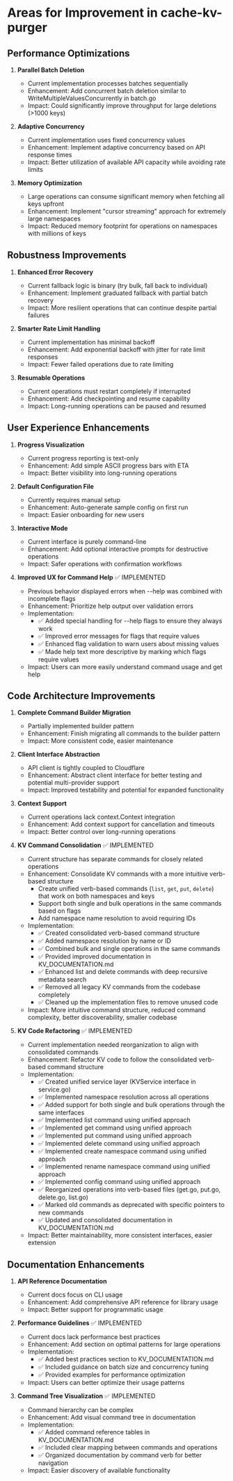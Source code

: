 # Areas for Improvement in cache-kv-purger

## Performance Optimizations

1. **Parallel Batch Deletion**
   - Current implementation processes batches sequentially
   - Enhancement: Add concurrent batch deletion similar to WriteMultipleValuesConcurrently in batch.go
   - Impact: Could significantly improve throughput for large deletions (>1000 keys)

2. **Adaptive Concurrency**
   - Current implementation uses fixed concurrency values
   - Enhancement: Implement adaptive concurrency based on API response times
   - Impact: Better utilization of available API capacity while avoiding rate limits

3. **Memory Optimization**
   - Large operations can consume significant memory when fetching all keys upfront
   - Enhancement: Implement "cursor streaming" approach for extremely large namespaces
   - Impact: Reduced memory footprint for operations on namespaces with millions of keys

## Robustness Improvements

1. **Enhanced Error Recovery**
   - Current fallback logic is binary (try bulk, fall back to individual)
   - Enhancement: Implement graduated fallback with partial batch recovery
   - Impact: More resilient operations that can continue despite partial failures

2. **Smarter Rate Limit Handling**
   - Current implementation has minimal backoff
   - Enhancement: Add exponential backoff with jitter for rate limit responses
   - Impact: Fewer failed operations due to rate limiting

3. **Resumable Operations**
   - Current operations must restart completely if interrupted
   - Enhancement: Add checkpointing and resume capability
   - Impact: Long-running operations can be paused and resumed

## User Experience Enhancements

1. **Progress Visualization**
   - Current progress reporting is text-only
   - Enhancement: Add simple ASCII progress bars with ETA
   - Impact: Better visibility into long-running operations

2. **Default Configuration File**
   - Currently requires manual setup
   - Enhancement: Auto-generate sample config on first run
   - Impact: Easier onboarding for new users

3. **Interactive Mode**
   - Current interface is purely command-line
   - Enhancement: Add optional interactive prompts for destructive operations
   - Impact: Safer operations with confirmation workflows

4. **Improved UX for Command Help** ✅ IMPLEMENTED
   - Previous behavior displayed errors when --help was combined with incomplete flags
   - Enhancement: Prioritize help output over validation errors
   - Implementation:
     - ✅ Added special handling for --help flags to ensure they always work
     - ✅ Improved error messages for flags that require values
     - ✅ Enhanced flag validation to warn users about missing values
     - ✅ Made help text more descriptive by marking which flags require values
   - Impact: Users can more easily understand command usage and get help

## Code Architecture Improvements

1. **Complete Command Builder Migration**
   - Partially implemented builder pattern
   - Enhancement: Finish migrating all commands to the builder pattern
   - Impact: More consistent code, easier maintenance

2. **Client Interface Abstraction**
   - API client is tightly coupled to Cloudflare
   - Enhancement: Abstract client interface for better testing and potential multi-provider support
   - Impact: Improved testability and potential for expanded functionality

3. **Context Support**
   - Current operations lack context.Context integration
   - Enhancement: Add context support for cancellation and timeouts
   - Impact: Better control over long-running operations

4. **KV Command Consolidation** ✅ IMPLEMENTED
   - Current structure has separate commands for closely related operations
   - Enhancement: Consolidate KV commands with a more intuitive verb-based structure
     - Create unified verb-based commands (`list`, `get`, `put`, `delete`) that work on both namespaces and keys
     - Support both single and bulk operations in the same commands based on flags
     - Add namespace name resolution to avoid requiring IDs
   - Implementation:
     - ✅ Created consolidated verb-based command structure
     - ✅ Added namespace resolution by name or ID
     - ✅ Combined bulk and single operations in the same commands
     - ✅ Provided improved documentation in KV_DOCUMENTATION.md
     - ✅ Enhanced list and delete commands with deep recursive metadata search
     - ✅ Removed all legacy KV commands from the codebase completely
     - ✅ Cleaned up the implementation files to remove unused code
   - Impact: More intuitive command structure, reduced command complexity, better discoverability, smaller codebase

5. **KV Code Refactoring** ✅ IMPLEMENTED
   - Current implementation needed reorganization to align with consolidated commands
   - Enhancement: Refactor KV code to follow the consolidated verb-based command structure
   - Implementation:
     - ✅ Created unified service layer (KVService interface in service.go)
     - ✅ Implemented namespace resolution across all operations
     - ✅ Added support for both single and bulk operations through the same interfaces
     - ✅ Implemented list command using unified approach
     - ✅ Implemented get command using unified approach
     - ✅ Implemented put command using unified approach
     - ✅ Implemented delete command using unified approach
     - ✅ Implemented create namespace command using unified approach
     - ✅ Implemented rename namespace command using unified approach
     - ✅ Implemented config command using unified approach
     - ✅ Reorganized operations into verb-based files (get.go, put.go, delete.go, list.go)
     - ✅ Marked old commands as deprecated with specific pointers to new commands
     - ✅ Updated and consolidated documentation in KV_DOCUMENTATION.md
   - Impact: Better maintainability, more consistent interfaces, easier extension

## Documentation Enhancements

1. **API Reference Documentation**
   - Current docs focus on CLI usage
   - Enhancement: Add comprehensive API reference for library usage
   - Impact: Better support for programmatic usage

2. **Performance Guidelines** ✅ IMPLEMENTED
   - Current docs lack performance best practices
   - Enhancement: Add section on optimal patterns for large operations
   - Implementation:
     - ✅ Added best practices section to KV_DOCUMENTATION.md
     - ✅ Included guidance on batch size and concurrency tuning
     - ✅ Provided examples for performance optimization
   - Impact: Users can better optimize their usage patterns

3. **Command Tree Visualization** ✅ IMPLEMENTED
   - Command hierarchy can be complex
   - Enhancement: Add visual command tree in documentation
   - Implementation:
     - ✅ Added command reference tables in KV_DOCUMENTATION.md
     - ✅ Included clear mapping between commands and operations
     - ✅ Organized documentation by command verb for better navigation
   - Impact: Easier discovery of available functionality